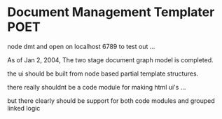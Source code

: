 Document Management Templater POET
===


node dmt and open on localhost 6789 to test out ... 

As of Jan 2, 2004, The two stage document graph model is completed.  

the ui should be built from node based partial template structures.

there really shouldnt be a code module for making html ui's ... 

but there clearly should be support for both code modules and grouped linked logic
